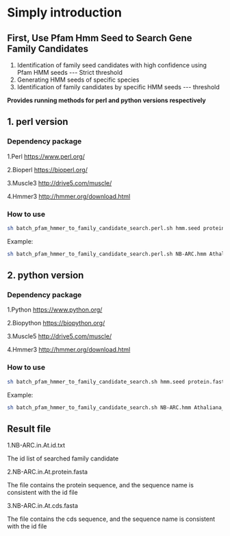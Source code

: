 # Simply introduction

## First, Use Pfam Hmm Seed to Search Gene Family Candidates 
1. Identification of family seed candidates with high confidence using Pfam HMM seeds --- Strict threshold
2. Generating HMM seeds of specific species
3. Identification of family candidates by specific HMM seeds --- threshold

**Provides running methods for perl and python versions respectively**

## 1. perl version
### Dependency package

1.Perl https://www.perl.org/

2.Bioperl https://bioperl.org/

3.Muscle3 http://drive5.com/muscle/

4.Hmmer3 http://hmmer.org/download.html

###  How to use
```Bash
sh batch_pfam_hmmer_to_family_candidate_search.perl.sh hmm.seed protein.fasta cds.fasta Strict_threshold threshold outname    
```
Example:
```Bash
sh batch_pfam_hmmer_to_family_candidate_search.perl.sh NB-ARC.hmm Athaliana_167_TAIR10.protein.fa Athaliana_167_TAIR10.cds.fa 1e-20 1e-10 NB-ARC.in.At
```

## 2. python version
### Dependency package

1.Python https://www.python.org/

2.Biopython https://biopython.org/

3.Muscle5 http://drive5.com/muscle/

4.Hmmer3 http://hmmer.org/download.html

###  How to use
```Bash
sh batch_pfam_hmmer_to_family_candidate_search.sh hmm.seed protein.fasta cds.fasta Strict_threshold threshold outname    
```
Example:
```Bash
sh batch_pfam_hmmer_to_family_candidate_search.sh NB-ARC.hmm Athaliana_167_TAIR10.protein.fa Athaliana_167_TAIR10.cds.fa 1e-20 1e-10 NB-ARC.in.At
```

## Result file

1.NB-ARC.in.At.id.txt

The id list of searched family candidate

2.NB-ARC.in.At.protein.fasta

The file contains the protein sequence, and the sequence name is consistent with the id file

3.NB-ARC.in.At.cds.fasta

The file contains the cds sequence, and the sequence name is consistent with the id file
